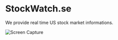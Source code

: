 # StockWatch.se

We provide real time US stock market informations.

![Screen Capture](https://user-images.githubusercontent.com/5221349/107845055-64bb5580-6de1-11eb-9cb3-e7cea68d1f5a.png)
